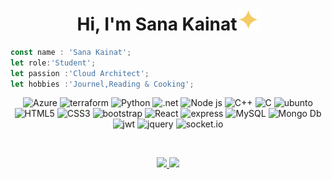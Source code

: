 <h1 align="center">Hi, I'm Sana Kainat<img src="https://github.com/KainatSana/KainatSana/blob/main/sparkle.svg" width="35px" alt="sparkle" /></h1>



```js
const name : 'Sana Kainat';
let role:'Student';
let passion :'Cloud Architect';
let hobbies :'Journel,Reading & Cooking';
```

<p align="center">
<img alt="Azure" src="https://img.shields.io/badge/azure-%23fca9ae.svg?style=for-the-badge&logo=microsoftazure&logoColor=white"/>    
<img alt="terraform" src="https://img.shields.io/badge/terraform-%235835CC.svg?style=for-the-badge&logo=terraform&logoColor=white">
<img alt="Python" src="https://img.shields.io/badge/python-3670A0?style=for-the-badge&logo=python&logoColor=ffdd54">
<img alt=".net" src="https://img.shields.io/badge/.NET-5C2D91?style=for-the-badge&logo=.net&logoColor=white">
<img alt="Node js" src="https://img.shields.io/badge/node.js-6DA55F?style=for-the-badge&logo=node.js&logoColor=white" >
<img alt="C++" src="https://img.shields.io/badge/c++-%2300599C.svg?style=for-the-badge&logo=c%2B%2B&logoColor=white">
<img alt="C" src="https://img.shields.io/badge/c-%2300599C.svg?style=for-the-badge&logo=c&logoColor=white">  
<img alt="ubunto" src="https://img.shields.io/badge/Ubuntu-E95420?style=for-the-badge&logo=ubuntu&logoColor=white">
<img alt="HTML5" src="https://img.shields.io/badge/html5-%23fca9ae.svg?style=for-the-badge&logo=html5&logoColor=140200"/>
<img alt="CSS3" src="https://img.shields.io/badge/css3-%23ffd2ce.svg?style=for-the-badge&logo=css3&logoColor=140200"/>
<img alt="bootstrap" src="https://img.shields.io/badge/bootstrap-%23563D7C.svg?style=for-the-badge&logo=bootstrap&logoColor=white">   
<img alt="React" src="https://img.shields.io/badge/react-%23f2ca61.svg?style=for-the-badge&logo=react&logoColor=%2361DAFB"/>
<img alt="express" src="https://img.shields.io/badge/express.js-%23404d59.svg?style=for-the-badge&logo=express&logoColor=%2361DAFB">
<img alt="MySQL" src="https://img.shields.io/badge/mysql-%23ffd2ce.svg?style=for-the-badge&logo=mysql&logoColor=140200"/>
<img alt="Mongo Db" src="https://img.shields.io/badge/MongoDB-%234ea94b.svg?style=for-the-badge&logo=mongodb&logoColor=white"/>
<img alt="jwt" src="https://img.shields.io/badge/JWT-black?style=for-the-badge&logo=JSON%20web%20tokens">
<img alt="jquery" src="https://img.shields.io/badge/jquery-%230769AD.svg?style=for-the-badge&logo=jquery&logoColor=white">
<img alt="socket.io" src="https://img.shields.io/badge/Socket.io-black?style=for-the-badge&logo=socket.io&badgeColor=010101">

  </p>
    
<br>
<p align="center">
<a href="https://github.com/kainatsana">
  <img height="150em" src="https://github-readme-stats.vercel.app/api?username=kainatSana&count_private=true&show_icons=true&bg_color=f9e6ff&text_color=000000&title_color=4a0735&border_color=faceff&icon_color=a33b9c" />
  <img height="150em" src="https://github-readme-stats-eight-theta.vercel.app/api/top-langs/?username=kainatSana&count_private=true&show_icons=true&bg_color=f9e6ff&text_color=000000&title_color=4a0735&border_color=faceff&icon_color=a33b9c&layout=compact&langs_count=8" />
    </a>
    </p>
<br>  

<!--
**KainatSana/KainatSana** is a ✨ _special_ ✨ repository because its `README.md` (this file) appears on your GitHub profile.

Here are some ideas to get you started:

- 🔭 I’m currently working on ...
- 🌱 I’m currently learning ...
- 👯 I’m looking to collaborate on ...
- 🤔 I’m looking for help with ...
- 💬 Ask me about ...
- 📫 How to reach me: ...
- 😄 Pronouns: ...
- ⚡ Fun fact: ...
-->
